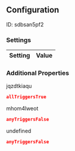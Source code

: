 # <nil>
## Configuration
ID:  sdbsan5pf2



### Settings
| Setting | Value  |
| :------------------------ | ---------------------------------------- |
 




### Additional Properties
jqzdtkiaqu
 ```json 
allTriggersTrue
```


mhom4lweot
 ```json 
anyTriggersFalse
```


undefined
 ```json 
anyTriggersFalse
```



